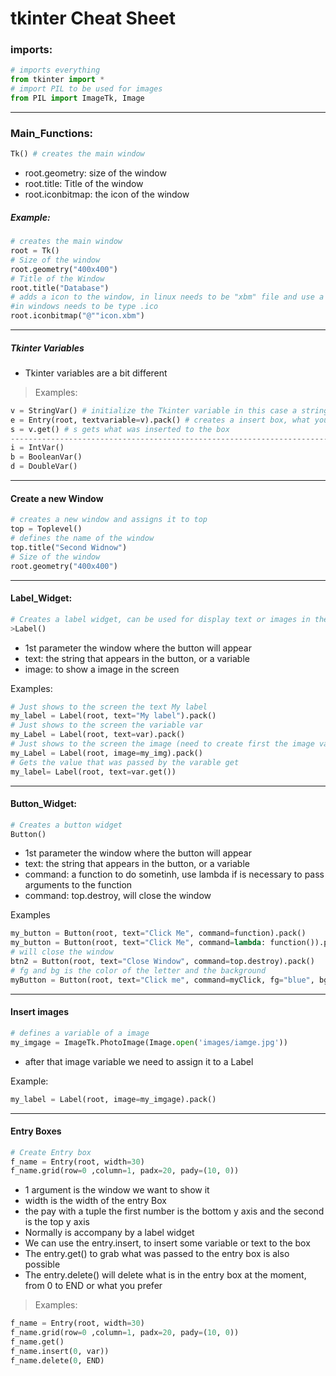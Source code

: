 # tkinter Cheat Sheet


### imports:
``` python
# imports everything
from tkinter import *
# import PIL to be used for images
from PIL import ImageTk, Image
```
---

### Main_Functions:
```python
Tk() # creates the main window
```
* root.geometry: size of the window
* root.title: Title of the window
* root.iconbitmap: the icon of the window

##### Example:
```python
# creates the main window
root = Tk()
# Size of the window
root.geometry("400x400")
# Title of the Window
root.title("Database")
# adds a icon to the window, in linux needs to be "xbm" file and use a "@" before it,
#in windows needs to be type .ico
root.iconbitmap("@""icon.xbm")
```
---
##### Tkinter Variables

* Tkinter variables are a bit different

> Examples:
```python
v = StringVar() # initialize the Tkinter variable in this case a string
e = Entry(root, textvariable=v).pack() # creates a insert box, what you write there is assign to v
s = v.get() # s gets what was inserted to the box
----------------------------------------------------------------------------
i = IntVar()
b = BooleanVar()
d = DoubleVar()

```

---
#### Create a new Window
```python
# creates a new window and assigns it to top
top = Toplevel()
# defines the name of the window
top.title("Second Widnow")
# Size of the window
root.geometry("400x400")
```
---
#### Label_Widget:
```python
# Creates a label widget, can be used for display text or images in the screen
>Label()
```
* 1st parameter the window where the button will appear
* text: the string that appears in the button, or a variable
* image: to show a image in the screen

Examples:
```python
# Just shows to the screen the text My label
my_label = Label(root, text="My label").pack()
# Just shows to the screen the variable var
my_Label = Label(root, text=var).pack()
# Just shows to the screen the image (need to create first the image variable)
my_Label = Label(root, image=my_img).pack()
# Gets the value that was passed by the varable get
my_label= Label(root, text=var.get())
```
---

#### Button_Widget:
```python
# Creates a button widget
Button()
```
* 1st parameter the window where the button will appear
* text: the string that appears in the button, or a variable
* command: a function to do sometinh, use lambda if is necessary to pass arguments to the function
* command: top.destroy, will close the window

Examples
```python
my_button = Button(root, text="Click Me", command=function).pack()
my_button = Button(root, text="Click Me", command=lambda: function()).pack()
# will close the window
btn2 = Button(root, text="Close Window", command=top.destroy).pack()
# fg and bg is the color of the letter and the background
myButton = Button(root, text="Click me", command=myClick, fg="blue", bg="red")
```
---
#### Insert images
```python
# defines a variable of a image
my_imgage = ImageTk.PhotoImage(Image.open('images/iamge.jpg'))
```
* after that image variable we need to assign it to a Label

Example:
```python
my_label = Label(root, image=my_imgage).pack()
```
---

#### Entry Boxes
```python
# Create Entry box
f_name = Entry(root, width=30)
f_name.grid(row=0 ,column=1, padx=20, pady=(10, 0))
```
* 1 argument is the window we want to show it
* width is the width of the entry Box
* the pay with a tuple the first number is the bottom y axis and the second is the top y axis
* Normally is accompany by a label widget
* We can use the entry.insert, to insert some variable or text to the box
* The entry.get() to grab what was passed to the entry box is also possible
* The entry.delete() will delete what is in the entry box at the moment, from 0 to END or what you prefer

>Examples:
```python
f_name = Entry(root, width=30)
f_name.grid(row=0 ,column=1, padx=20, pady=(10, 0))
f_name.get()
f_name.insert(0, var))
f_name.delete(0, END)
```
